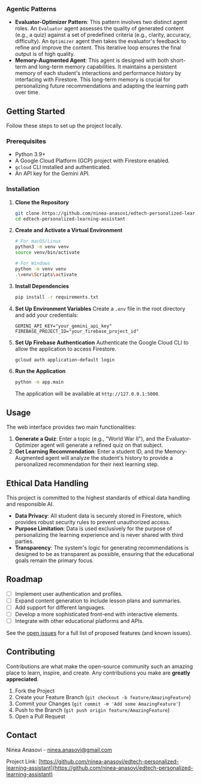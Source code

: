 
### Agentic Patterns

-   **Evaluator-Optimizer Pattern**: This pattern involves two distinct agent roles. An `Evaluator` agent assesses the quality of generated content (e.g., a quiz) against a set of predefined criteria (e.g., clarity, accuracy, difficulty). An `Optimizer` agent then takes the evaluator's feedback to refine and improve the content. This iterative loop ensures the final output is of high quality.
-   **Memory-Augmented Agent**: This agent is designed with both short-term and long-term memory capabilities. It maintains a persistent memory of each student's interactions and performance history by interfacing with Firestore. This long-term memory is crucial for personalizing future recommendations and adapting the learning path over time.

## Getting Started

Follow these steps to set up the project locally.

### Prerequisites

-   Python 3.9+
-   A Google Cloud Platform (GCP) project with Firestore enabled.
-   `gcloud` CLI installed and authenticated.
-   An API key for the Gemini API.

### Installation

1.  **Clone the Repository**
    ```sh
    git clone https://github.com/ninea-anasovi/edtech-personalized-learning-assistant.git
    cd edtech-personalized-learning-assistant
    ```

2.  **Create and Activate a Virtual Environment**
    ```sh
    # For macOS/Linux
    python3 -m venv venv
    source venv/bin/activate

    # For Windows
    python -m venv venv
    .\venv\Scripts\activate
    ```

3.  **Install Dependencies**
    ```sh
    pip install -r requirements.txt
    ```

4.  **Set Up Environment Variables**
    Create a `.env` file in the root directory and add your credentials:
    ```env
    GEMINI_API_KEY="your_gemini_api_key"
    FIREBASE_PROJECT_ID="your_firebase_project_id"
    ```

5.  **Set Up Firebase Authentication**
    Authenticate the Google Cloud CLI to allow the application to access Firestore.
    ```sh
    gcloud auth application-default login
    ```

6.  **Run the Application**
    ```sh
    python -m app.main
    ```
    The application will be available at `http://127.0.0.1:5000`.

## Usage

The web interface provides two main functionalities:

1.  **Generate a Quiz**: Enter a topic (e.g., "World War II"), and the Evaluator-Optimizer agent will generate a refined quiz on that subject.
2.  **Get Learning Recommendation**: Enter a student ID, and the Memory-Augmented agent will analyze the student's history to provide a personalized recommendation for their next learning step.

## Ethical Data Handling

This project is committed to the highest standards of ethical data handling and responsible AI.

-   **Data Privacy**: All student data is securely stored in Firestore, which provides robust security rules to prevent unauthorized access.
-   **Purpose Limitation**: Data is used exclusively for the purpose of personalizing the learning experience and is never shared with third parties.
-   **Transparency**: The system's logic for generating recommendations is designed to be as transparent as possible, ensuring that the educational goals remain the primary focus.

## Roadmap

-   [ ] Implement user authentication and profiles.
-   [ ] Expand content generation to include lesson plans and summaries.
-   [ ] Add support for different languages.
-   [ ] Develop a more sophisticated front-end with interactive elements.
-   [ ] Integrate with other educational platforms and APIs.

See the [open issues](https://github.com/ninea-anasovi/edtech-personalized-learning-assistant/issues) for a full list of proposed features (and known issues).

## Contributing

Contributions are what make the open-source community such an amazing place to learn, inspire, and create. Any contributions you make are **greatly appreciated**.

1.  Fork the Project
2.  Create your Feature Branch (`git checkout -b feature/AmazingFeature`)
3.  Commit your Changes (`git commit -m 'Add some AmazingFeature'`)
4.  Push to the Branch (`git push origin feature/AmazingFeature`)
5.  Open a Pull Request

## Contact

Ninea Anasovi - ninea.anasovi@gmail.com

Project Link: [https://github.com/ninea-anasovi/edtech-personalized-learning-assistant](https://github.com/ninea-anasovi/edtech-personalized-learning-assistant)